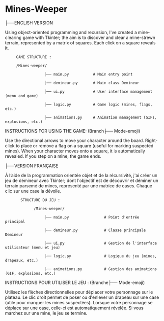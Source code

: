 # Mines-Weeper

├──ENGLISH VERSION

Using object-oriented programming and recursion, I've created a mine-clearing game with Tkinter; the aim is to discover and clear a mine-strewn terrain, represented by a matrix of squares. Each click on a square reveals it.

         GAME STRUCTURE :

         /Mines-weeper/

                      ├── main.py           # Main entry point

                      ├── demineur.py       # Main class Demineur

                      ├── ui.py             # User interface management (menu and game)

                      ├── logic.py          # Game logic (mines, flags, etc.)

                      ├── animations.py     # Animation management (GIFs, explosions, etc.)

INSTRUCTIONS FOR USING THE GAME: (Branch├── Mode-emoji)

Use the directional arrows to move your character around the board. Right-click to place or remove a flag on a square (useful for marking suspected mines). When your character moves onto a square, it is automatically revealed. If you step on a mine, the game ends.



├──VERSION FRANÇAISE

À l’aide de la programmation orientée objet et de la récursivité, j'ai créer un jeu
de démineur avec Tkinter; dont l'objectif est de découvrir et déminer un terrain parsemé de
mines, représenté par une matrice de cases. Chaque clic sur une case la
dévoile.

           STRUCTURE DU JEU :

                 /Mines-weeper/

                      ├── main.py                # Point d'entrée principal

                      ├── demineur.py            # Classe principale Demineur

                      ├── ui.py                  # Gestion de l'interface utilisateur (menu et jeu)

                      ├── logic.py               # Logique du jeu (mines, drapeaux, etc.)

                      ├── animations.py          # Gestion des animations (GIF, explosions, etc.)

INSTRUCTIONS POUR UTILISER LE JEU : (Branche├── Mode-emoji)

Utilisez les flèches directionnelles pour déplacer votre personnage sur le plateau.
Le clic droit permet de poser ou d'enlever un drapeau sur une case (utile pour marquer les mines suspectées).
Lorsque votre personnage se déplace sur une case, celle-ci est automatiquement révélée.
Si vous marchez sur une mine, le jeu se termine.

